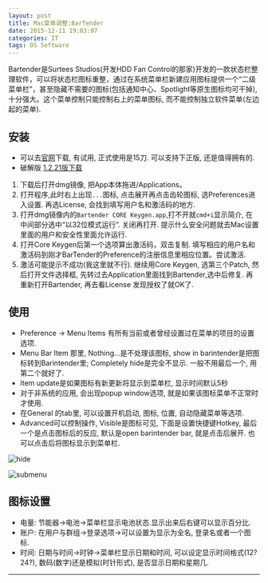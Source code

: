 ```yaml
---
layout: post
title: Mac菜单调整:BarTender
date: 2015-12-11 19:03:07
categories: IT
tags: OS Software
---
```


Bartender是Surtees Studios(开发HDD Fan Control的那家)开发的一款状态栏整理软件，可以将状态栏图标重整，通过在系统菜单栏新建应用图标提供一个“二级菜单栏”，甚至隐藏不需要的图标(包括通知中心、Spotlight等原生图标均可干掉),十分强大。这个菜单控制只能控制右上的菜单图标, 而不能控制独立软件菜单(左边起的菜单).

## 安装

- 可以去[官网](https://www.macbartender.com/)下载, 有试用, 正式使用是15刀. 可以支持下正版, 还是值得拥有的. 
- 破解版 [1.2.21版下载](http://bbs.feng.com/read-htm-tid-8261997.html)

1. 下载后打开dmg镜像, 把App本体拖进/Applications。
2. 打开程序,此时右上出现`...`图标, 点击展开再点击齿轮图标, 选Preferences进入设置. 再选License, 会找到填写用户名和激活码的地方.
3. 打开dmg镜像内的`Bartender CORE Keygen.app`,打不开就`cmd+i`显示简介, 在中间部分选中“以32位模式运行”. 关闭再打开. 提示什么安全问题就去Mac设置里面的用户和安全性里面允许运行.
4. 打开Core Keygen后第一个选项算出激活码，双击复制. 填写相应的用户名和激活码到刚才BarTender的Preference的注册信息里相应位置。尝试激活.
5. 激活可能提示不成功(我这里就不行). 继续用Core Keygen, 选第三个Patch, 然后打开文件选择框, 先转过去Application里面找到Bartender,选中后修复. 再重新打开Bartender, 再去看License 发现授权了就OK了.


## 使用

- Preference -> Menu Items 有所有当前或者曾经设置过在菜单的项目的设置选项.
- Menu Bar Item 那里, Nothing...是不处理该图标, show in barintender是把图标转到Barintender里; Completely hide是完全不显示. 一般不用最后一个, 用第二个就好了.
- Item update是如果图标有新更新将显示到菜单栏, 显示时间默认5秒
- 对于非系统的应用, 会出现popup window选项, 就是如果该图标菜单不正常时才使用.
- 在General 的tab里, 可以设置开机启动, 图标, 位置, 自动隐藏菜单等选项.
- Advanced可以控制操作, Visible是图标可见, 下面是设置快捷键Hotkey, 最后一个是点击图标后的反应, 默认是open barintender bar, 就是点击后展开. 也可以点击后将图标显示到菜单栏.


![hide](http://sspai.com/attachment/origin/2015/04/30/249498.gif)

![submenu](https://www.macbartender.com/assets/img/bartenderImages/19.png)

## 图标设置

- 电量: 节能器->电池->菜单栏显示电池状态.显示出来后右键可以显示百分比.
- 账户: 在用户与群组->登录选项->可以设置为显示为全名, 登录名或者一个图标.
- 时间: 日期与时间->时钟->菜单栏显示日期和时间, 可以设定显示时间格式(12?24?), 数码(数字)还是模拟(时针形式), 是否显示日期和星期几.

------
